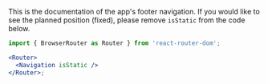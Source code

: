 This is the documentation of the app's footer navigation. If you would like to see the planned position (fixed), please remove `isStatic` from the code below.

```jsx
import { BrowserRouter as Router } from 'react-router-dom';

<Router>
  <Navigation isStatic />
</Router>;
```
